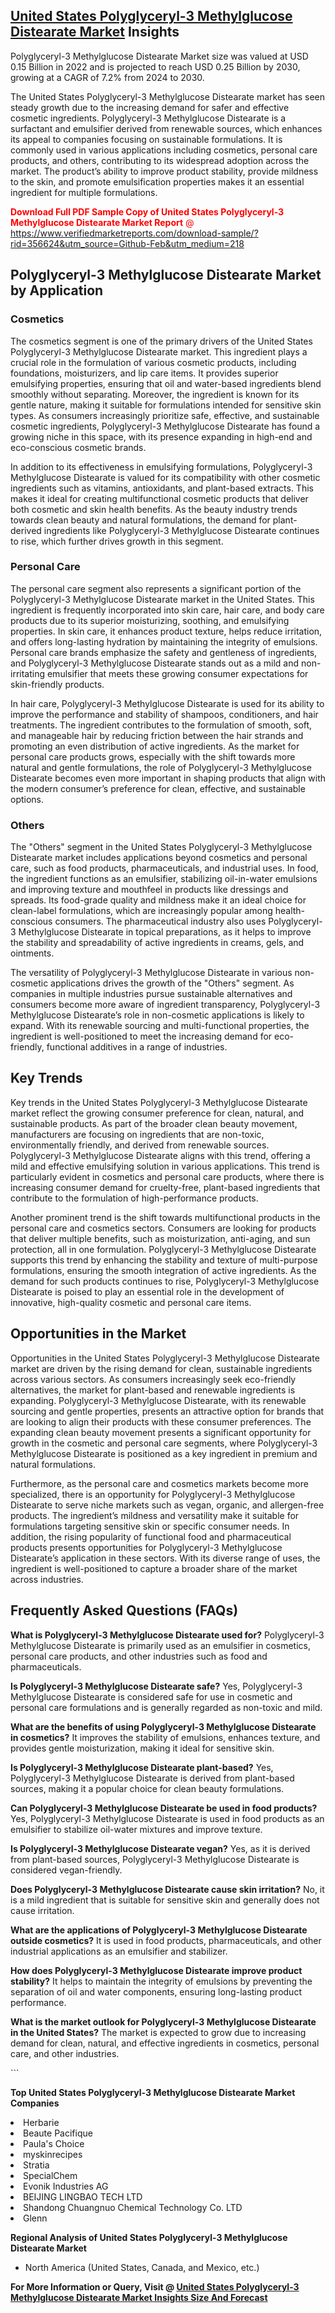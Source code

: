 <h2><a href="https://www.verifiedmarketreports.com/download-sample/?rid=356624&amp;utm_source=Github-Feb&amp;utm_medium=218" target="_blank">United States Polyglyceryl-3 Methylglucose Distearate Market</a> Insights</h2><p>Polyglyceryl-3 Methylglucose Distearate Market size was valued at USD 0.15 Billion in 2022 and is projected to reach USD 0.25 Billion by 2030, growing at a CAGR of 7.2% from 2024 to 2030.</p><p> <p>The United States Polyglyceryl-3 Methylglucose Distearate market has seen steady growth due to the increasing demand for safer and effective cosmetic ingredients. Polyglyceryl-3 Methylglucose Distearate is a surfactant and emulsifier derived from renewable sources, which enhances its appeal to companies focusing on sustainable formulations. It is commonly used in various applications including cosmetics, personal care products, and others, contributing to its widespread adoption across the market. The product’s ability to improve product stability, provide mildness to the skin, and promote emulsification properties makes it an essential ingredient for multiple formulations.</p> <p><p><span class=""><span style="color: #ff0000;"><strong>Download Full PDF Sample Copy of United States Polyglyceryl-3 Methylglucose Distearate Market Report</strong> @ </span><a href="https://www.verifiedmarketreports.com/download-sample/?rid=356624&amp;utm_source=Github-Feb&amp;utm_medium=218" target="_blank">https://www.verifiedmarketreports.com/download-sample/?rid=356624&amp;utm_source=Github-Feb&amp;utm_medium=218</a></span></p></p> <h2>Polyglyceryl-3 Methylglucose Distearate Market by Application</h2> <h3>Cosmetics</h3> <p>The cosmetics segment is one of the primary drivers of the United States Polyglyceryl-3 Methylglucose Distearate market. This ingredient plays a crucial role in the formulation of various cosmetic products, including foundations, moisturizers, and lip care items. It provides superior emulsifying properties, ensuring that oil and water-based ingredients blend smoothly without separating. Moreover, the ingredient is known for its gentle nature, making it suitable for formulations intended for sensitive skin types. As consumers increasingly prioritize safe, effective, and sustainable cosmetic ingredients, Polyglyceryl-3 Methylglucose Distearate has found a growing niche in this space, with its presence expanding in high-end and eco-conscious cosmetic brands.</p> <p>In addition to its effectiveness in emulsifying formulations, Polyglyceryl-3 Methylglucose Distearate is valued for its compatibility with other cosmetic ingredients such as vitamins, antioxidants, and plant-based extracts. This makes it ideal for creating multifunctional cosmetic products that deliver both cosmetic and skin health benefits. As the beauty industry trends towards clean beauty and natural formulations, the demand for plant-derived ingredients like Polyglyceryl-3 Methylglucose Distearate continues to rise, which further drives growth in this segment.</p> <h3>Personal Care</h3> <p>The personal care segment also represents a significant portion of the Polyglyceryl-3 Methylglucose Distearate market in the United States. This ingredient is frequently incorporated into skin care, hair care, and body care products due to its superior moisturizing, soothing, and emulsifying properties. In skin care, it enhances product texture, helps reduce irritation, and offers long-lasting hydration by maintaining the integrity of emulsions. Personal care brands emphasize the safety and gentleness of ingredients, and Polyglyceryl-3 Methylglucose Distearate stands out as a mild and non-irritating emulsifier that meets these growing consumer expectations for skin-friendly products.</p> <p>In hair care, Polyglyceryl-3 Methylglucose Distearate is used for its ability to improve the performance and stability of shampoos, conditioners, and hair treatments. The ingredient contributes to the formulation of smooth, soft, and manageable hair by reducing friction between the hair strands and promoting an even distribution of active ingredients. As the market for personal care products grows, especially with the shift towards more natural and gentle formulations, the role of Polyglyceryl-3 Methylglucose Distearate becomes even more important in shaping products that align with the modern consumer’s preference for clean, effective, and sustainable options.</p> <h3>Others</h3> <p>The "Others" segment in the United States Polyglyceryl-3 Methylglucose Distearate market includes applications beyond cosmetics and personal care, such as food products, pharmaceuticals, and industrial uses. In food, the ingredient functions as an emulsifier, stabilizing oil-in-water emulsions and improving texture and mouthfeel in products like dressings and spreads. Its food-grade quality and mildness make it an ideal choice for clean-label formulations, which are increasingly popular among health-conscious consumers. The pharmaceutical industry also uses Polyglyceryl-3 Methylglucose Distearate in topical preparations, as it helps to improve the stability and spreadability of active ingredients in creams, gels, and ointments.</p> <p>The versatility of Polyglyceryl-3 Methylglucose Distearate in various non-cosmetic applications drives the growth of the "Others" segment. As companies in multiple industries pursue sustainable alternatives and consumers become more aware of ingredient transparency, Polyglyceryl-3 Methylglucose Distearate’s role in non-cosmetic applications is likely to expand. With its renewable sourcing and multi-functional properties, the ingredient is well-positioned to meet the increasing demand for eco-friendly, functional additives in a range of industries.</p> <h2>Key Trends</h2> <p>Key trends in the United States Polyglyceryl-3 Methylglucose Distearate market reflect the growing consumer preference for clean, natural, and sustainable products. As part of the broader clean beauty movement, manufacturers are focusing on ingredients that are non-toxic, environmentally friendly, and derived from renewable sources. Polyglyceryl-3 Methylglucose Distearate aligns with this trend, offering a mild and effective emulsifying solution in various applications. This trend is particularly evident in cosmetics and personal care products, where there is increasing consumer demand for cruelty-free, plant-based ingredients that contribute to the formulation of high-performance products.</p> <p>Another prominent trend is the shift towards multifunctional products in the personal care and cosmetics sectors. Consumers are looking for products that deliver multiple benefits, such as moisturization, anti-aging, and sun protection, all in one formulation. Polyglyceryl-3 Methylglucose Distearate supports this trend by enhancing the stability and texture of multi-purpose formulations, ensuring the smooth integration of active ingredients. As the demand for such products continues to rise, Polyglyceryl-3 Methylglucose Distearate is poised to play an essential role in the development of innovative, high-quality cosmetic and personal care items.</p> <h2>Opportunities in the Market</h2> <p>Opportunities in the United States Polyglyceryl-3 Methylglucose Distearate market are driven by the rising demand for clean, sustainable ingredients across various sectors. As consumers increasingly seek eco-friendly alternatives, the market for plant-based and renewable ingredients is expanding. Polyglyceryl-3 Methylglucose Distearate, with its renewable sourcing and gentle properties, presents an attractive option for brands that are looking to align their products with these consumer preferences. The expanding clean beauty movement presents a significant opportunity for growth in the cosmetic and personal care segments, where Polyglyceryl-3 Methylglucose Distearate is positioned as a key ingredient in premium and natural formulations.</p> <p>Furthermore, as the personal care and cosmetics markets become more specialized, there is an opportunity for Polyglyceryl-3 Methylglucose Distearate to serve niche markets such as vegan, organic, and allergen-free products. The ingredient’s mildness and versatility make it suitable for formulations targeting sensitive skin or specific consumer needs. In addition, the rising popularity of functional food and pharmaceutical products presents opportunities for Polyglyceryl-3 Methylglucose Distearate’s application in these sectors. With its diverse range of uses, the ingredient is well-positioned to capture a broader share of the market across industries.</p> <h2>Frequently Asked Questions (FAQs)</h2> <p><strong>What is Polyglyceryl-3 Methylglucose Distearate used for?</strong> Polyglyceryl-3 Methylglucose Distearate is primarily used as an emulsifier in cosmetics, personal care products, and other industries such as food and pharmaceuticals.</p> <p><strong>Is Polyglyceryl-3 Methylglucose Distearate safe?</strong> Yes, Polyglyceryl-3 Methylglucose Distearate is considered safe for use in cosmetic and personal care formulations and is generally regarded as non-toxic and mild.</p> <p><strong>What are the benefits of using Polyglyceryl-3 Methylglucose Distearate in cosmetics?</strong> It improves the stability of emulsions, enhances texture, and provides gentle moisturization, making it ideal for sensitive skin.</p> <p><strong>Is Polyglyceryl-3 Methylglucose Distearate plant-based?</strong> Yes, Polyglyceryl-3 Methylglucose Distearate is derived from plant-based sources, making it a popular choice for clean beauty formulations.</p> <p><strong>Can Polyglyceryl-3 Methylglucose Distearate be used in food products?</strong> Yes, Polyglyceryl-3 Methylglucose Distearate is used in food products as an emulsifier to stabilize oil-water mixtures and improve texture.</p> <p><strong>Is Polyglyceryl-3 Methylglucose Distearate vegan?</strong> Yes, as it is derived from plant-based sources, Polyglyceryl-3 Methylglucose Distearate is considered vegan-friendly.</p> <p><strong>Does Polyglyceryl-3 Methylglucose Distearate cause skin irritation?</strong> No, it is a mild ingredient that is suitable for sensitive skin and generally does not cause irritation.</p> <p><strong>What are the applications of Polyglyceryl-3 Methylglucose Distearate outside cosmetics?</strong> It is used in food products, pharmaceuticals, and other industrial applications as an emulsifier and stabilizer.</p> <p><strong>How does Polyglyceryl-3 Methylglucose Distearate improve product stability?</strong> It helps to maintain the integrity of emulsions by preventing the separation of oil and water components, ensuring long-lasting product performance.</p> <p><strong>What is the market outlook for Polyglyceryl-3 Methylglucose Distearate in the United States?</strong> The market is expected to grow due to increasing demand for clean, natural, and effective ingredients in cosmetics, personal care, and other industries.</p> ```</p><p><strong>Top United States Polyglyceryl-3 Methylglucose Distearate Market Companies</strong></p><div data-test-id=""><p><li>Herbarie</li><li> Beaute Pacifique</li><li> Paula's Choice</li><li> myskinrecipes</li><li> Stratia</li><li> SpecialChem</li><li> Evonik Industries AG</li><li> BEIJING LINGBAO TECH LTD</li><li> Shandong Chuangnuo Chemical Technology Co. LTD</li><li> Glenn</li></p><div><strong>Regional Analysis of&nbsp;United States Polyglyceryl-3 Methylglucose Distearate Market</strong></div><ul><li dir="ltr"><p dir="ltr">North America&nbsp;(United States, Canada, and Mexico, etc.)</p></li></ul><p><strong>For More Information or Query, Visit @&nbsp;</strong><strong><a href="https://www.verifiedmarketreports.com/product/polyglyceryl-3-methylglucose-distearate-market/?utm_source=Github-Feb&amp;utm_medium=218" target="_blank">United States Polyglyceryl-3 Methylglucose Distearate Market Insights Size And Forecast</a></strong></p></div>
